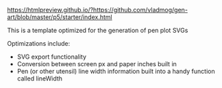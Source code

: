https://htmlpreview.github.io/?https://github.com/vladmog/gen-art/blob/master/p5/starter/index.html

This is a template optimized for the generation of pen plot SVGs

Optimizations include:

-   SVG export functionality
-   Conversion between screen px and paper inches built in
-   Pen (or other utensil) line width information built into a handy function called lineWidth
